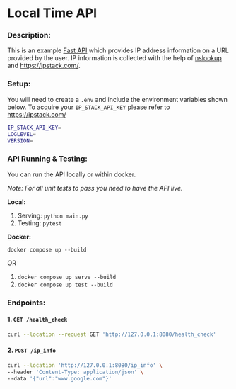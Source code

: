 # Local Time API

### Description:

This is an example [Fast API](https://fastapi.tiangolo.com/) which provides IP address information on a URL 
provided by the user. IP information is collected with the help of [nslookup](https://pypi.org/project/nslookup/) and 
https://ipstack.com/.



### Setup:
You will need to create a `.env` and include the environment variables shown below. To acquire your `IP_STACK_API_KEY` 
please refer to https://ipstack.com/


```bash
IP_STACK_API_KEY=
LOGLEVEL=
VERSION=
```

### API Running & Testing:

You can run the API locally or within docker.

_Note: For all unit tests to pass you need to have the API live._ 

**Local:**

1. Serving: `python main.py`
2. Testing: `pytest`

**Docker:**

`docker compose up --build`

OR 

1. `docker compose up serve --build`
2. `docker compose up test --build`


### Endpoints:

#### 1. `GET /health_check`
```bash
curl --location --request GET 'http://127.0.0.1:8080/health_check'
```
 

#### 2. `POST /ip_info `

```bash
curl --location 'http://127.0.0.1:8080/ip_info' \
--header 'Content-Type: application/json' \
--data '{"url":"www.google.com"}'
```
